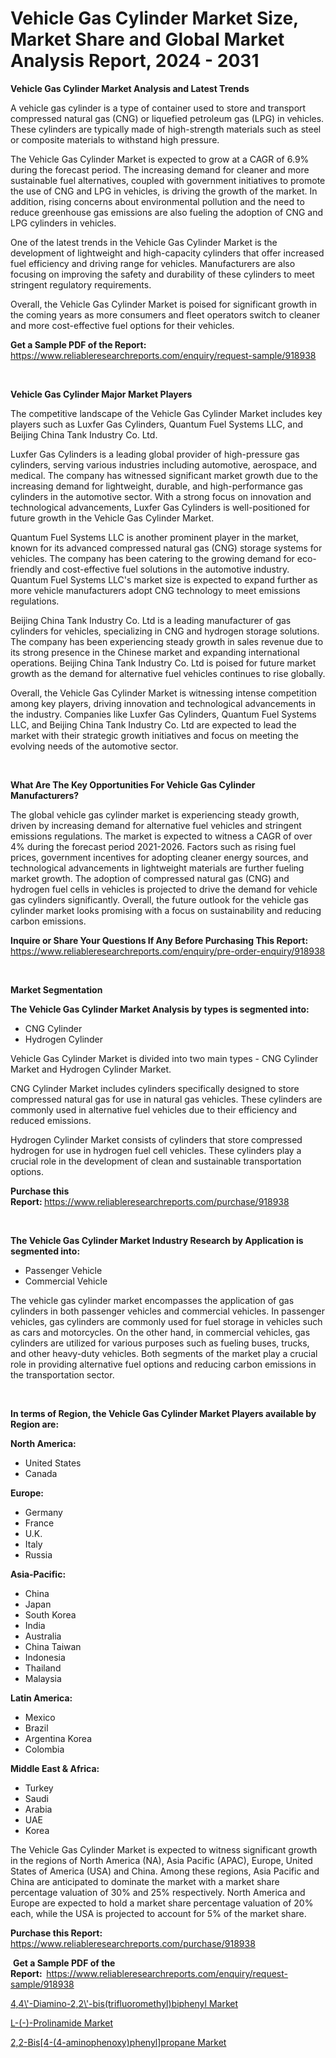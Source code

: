<p><h1>Vehicle Gas Cylinder Market Size, Market Share and Global Market Analysis Report, 2024 - 2031</h1></p><p><strong>Vehicle Gas Cylinder Market Analysis and Latest Trends</strong></p>
<p><p>A vehicle gas cylinder is a type of container used to store and transport compressed natural gas (CNG) or liquefied petroleum gas (LPG) in vehicles. These cylinders are typically made of high-strength materials such as steel or composite materials to withstand high pressure.</p><p>The Vehicle Gas Cylinder Market is expected to grow at a CAGR of 6.9% during the forecast period. The increasing demand for cleaner and more sustainable fuel alternatives, coupled with government initiatives to promote the use of CNG and LPG in vehicles, is driving the growth of the market. In addition, rising concerns about environmental pollution and the need to reduce greenhouse gas emissions are also fueling the adoption of CNG and LPG cylinders in vehicles.</p><p>One of the latest trends in the Vehicle Gas Cylinder Market is the development of lightweight and high-capacity cylinders that offer increased fuel efficiency and driving range for vehicles. Manufacturers are also focusing on improving the safety and durability of these cylinders to meet stringent regulatory requirements.</p><p>Overall, the Vehicle Gas Cylinder Market is poised for significant growth in the coming years as more consumers and fleet operators switch to cleaner and more cost-effective fuel options for their vehicles.</p></p>
<p><strong>Get a Sample PDF of the Report:&nbsp;</strong> <a href="https://www.reliableresearchreports.com/enquiry/request-sample/918938">https://www.reliableresearchreports.com/enquiry/request-sample/918938</a></p>
<p>&nbsp;</p>
<p><strong>Vehicle Gas Cylinder Major Market Players</strong></p>
<p><p>The competitive landscape of the Vehicle Gas Cylinder Market includes key players such as Luxfer Gas Cylinders, Quantum Fuel Systems LLC, and Beijing China Tank Industry Co. Ltd. </p><p>Luxfer Gas Cylinders is a leading global provider of high-pressure gas cylinders, serving various industries including automotive, aerospace, and medical. The company has witnessed significant market growth due to the increasing demand for lightweight, durable, and high-performance gas cylinders in the automotive sector. With a strong focus on innovation and technological advancements, Luxfer Gas Cylinders is well-positioned for future growth in the Vehicle Gas Cylinder Market.</p><p>Quantum Fuel Systems LLC is another prominent player in the market, known for its advanced compressed natural gas (CNG) storage systems for vehicles. The company has been catering to the growing demand for eco-friendly and cost-effective fuel solutions in the automotive industry. Quantum Fuel Systems LLC's market size is expected to expand further as more vehicle manufacturers adopt CNG technology to meet emissions regulations.</p><p>Beijing China Tank Industry Co. Ltd is a leading manufacturer of gas cylinders for vehicles, specializing in CNG and hydrogen storage solutions. The company has been experiencing steady growth in sales revenue due to its strong presence in the Chinese market and expanding international operations. Beijing China Tank Industry Co. Ltd is poised for future market growth as the demand for alternative fuel vehicles continues to rise globally.</p><p>Overall, the Vehicle Gas Cylinder Market is witnessing intense competition among key players, driving innovation and technological advancements in the industry. Companies like Luxfer Gas Cylinders, Quantum Fuel Systems LLC, and Beijing China Tank Industry Co. Ltd are expected to lead the market with their strategic growth initiatives and focus on meeting the evolving needs of the automotive sector.</p></p>
<p>&nbsp;</p>
<p><strong>What Are The Key Opportunities For Vehicle Gas Cylinder Manufacturers?</strong></p>
<p><p>The global vehicle gas cylinder market is experiencing steady growth, driven by increasing demand for alternative fuel vehicles and stringent emissions regulations. The market is expected to witness a CAGR of over 4% during the forecast period 2021-2026. Factors such as rising fuel prices, government incentives for adopting cleaner energy sources, and technological advancements in lightweight materials are further fueling market growth. The adoption of compressed natural gas (CNG) and hydrogen fuel cells in vehicles is projected to drive the demand for vehicle gas cylinders significantly. Overall, the future outlook for the vehicle gas cylinder market looks promising with a focus on sustainability and reducing carbon emissions.</p></p>
<p><strong>Inquire or Share Your Questions If Any Before Purchasing This Report:</strong> <a href="https://www.reliableresearchreports.com/enquiry/pre-order-enquiry/918938">https://www.reliableresearchreports.com/enquiry/pre-order-enquiry/918938</a></p>
<p>&nbsp;</p>
<p><strong>Market Segmentation</strong></p>
<p><strong>The Vehicle Gas Cylinder Market Analysis by types is segmented into:</strong></p>
<p><ul><li>CNG Cylinder</li><li>Hydrogen Cylinder</li></ul></p>
<p><p>Vehicle Gas Cylinder Market is divided into two main types - CNG Cylinder Market and Hydrogen Cylinder Market. </p><p>CNG Cylinder Market includes cylinders specifically designed to store compressed natural gas for use in natural gas vehicles. These cylinders are commonly used in alternative fuel vehicles due to their efficiency and reduced emissions.</p><p>Hydrogen Cylinder Market consists of cylinders that store compressed hydrogen for use in hydrogen fuel cell vehicles. These cylinders play a crucial role in the development of clean and sustainable transportation options.</p></p>
<p><strong>Purchase this Report:&nbsp;</strong><a href="https://www.reliableresearchreports.com/purchase/918938">https://www.reliableresearchreports.com/purchase/918938</a></p>
<p>&nbsp;</p>
<p><strong>The Vehicle Gas Cylinder Market Industry Research by Application is segmented into:</strong></p>
<p><ul><li>Passenger Vehicle</li><li>Commercial Vehicle</li></ul></p>
<p><p>The vehicle gas cylinder market encompasses the application of gas cylinders in both passenger vehicles and commercial vehicles. In passenger vehicles, gas cylinders are commonly used for fuel storage in vehicles such as cars and motorcycles. On the other hand, in commercial vehicles, gas cylinders are utilized for various purposes such as fueling buses, trucks, and other heavy-duty vehicles. Both segments of the market play a crucial role in providing alternative fuel options and reducing carbon emissions in the transportation sector.</p></p>
<p>&nbsp;</p>
<p><strong>In terms of Region, the Vehicle Gas Cylinder Market Players available by Region are:</strong></p>
<p>
    <p> <strong> North America: </strong>
        <ul>
            <li>United States</li>
            <li>Canada</li>
        </ul>
        </p> 
    <p> <strong> Europe: </strong>
        <ul>
            <li>Germany</li>
            <li>France</li>
            <li>U.K.</li>
            <li>Italy</li>
            <li>Russia</li>
        </ul>
        </p> 
    <p> <strong> Asia-Pacific: </strong>
        <ul>
            <li>China</li>
            <li>Japan</li>
            <li>South Korea</li>
            <li>India</li>
            <li>Australia</li>
            <li>China Taiwan</li>
            <li>Indonesia</li>
            <li>Thailand</li>
            <li>Malaysia</li>
        </ul>
        </p> 
    <p> <strong> Latin America: </strong>
        <ul>
            <li>Mexico</li>
            <li>Brazil</li>
            <li>Argentina Korea</li>
            <li>Colombia</li>
        </ul>
        </p> 
    <p> <strong> Middle East & Africa: </strong>
        <ul>
            <li>Turkey</li>
            <li>Saudi</li>
            <li>Arabia</li>
            <li>UAE</li>
            <li>Korea</li>
        </ul>
    </p>
    </p>
<p><p>The Vehicle Gas Cylinder Market is expected to witness significant growth in the regions of North America (NA), Asia Pacific (APAC), Europe, United States of America (USA) and China. Among these regions, Asia Pacific and China are anticipated to dominate the market with a market share percentage valuation of 30% and 25% respectively. North America and Europe are expected to hold a market share percentage valuation of 20% each, while the USA is projected to account for 5% of the market share.</p></p>
<p><strong>Purchase this Report: </strong><a href="https://www.reliableresearchreports.com/purchase/918938">https://www.reliableresearchreports.com/purchase/918938</a></p>
<p>&nbsp;<strong>Get a Sample PDF of the Report:&nbsp;&nbsp;</strong><a href="https://www.reliableresearchreports.com/enquiry/request-sample/918938">https://www.reliableresearchreports.com/enquiry/request-sample/918938</a></p>
<p><strong></strong></p>
<p><p><a href="https://view.publitas.com/reportprime-1/44-diamino-22-bis-trifluoromethyl-biphenyl-market-a-comprehensive-report-of-its-market-share-growth-trends-2023-2030/">4,4\'-Diamino-2,2\'-bis(trifluoromethyl)biphenyl Market</a></p><p><a href="https://view.publitas.com/reportprime-1/l-prolinamide-market-offer-valuable-insights-into-market-size-market-share-market-trends-and-projections-spanning-from-2023-to-2030/">L-(-)-Prolinamide Market</a></p><p><a href="https://view.publitas.com/reportprime-1/22-bis-4-4-aminophenoxy-phenyl-propane-market-research-report-provides-thorough-industry-overview-which-offers-an-in-depth-analysis-of-product-trends-and-new-market-divisions/">2,2-Bis[4-(4-aminophenoxy)phenyl]propane Market</a></p></p>